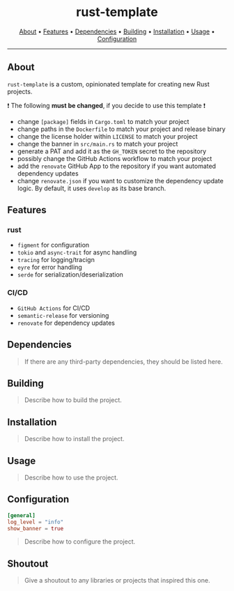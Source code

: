 <h1 align="center">rust-template</h1>

<p align="center">
  <a href="#about">About</a> •
  <a href="#features">Features</a> •
  <a href="#dependencies">Dependencies</a> •
  <a href="#building">Building</a> •
  <a href="#installation">Installation</a> •
  <a href="#usage">Usage</a> •
  <a href="#configuration">Configuration</a>
</p>

---

## About

`rust-template` is a custom, opinionated template for creating new Rust projects.

❗ The following **must be changed**, if you decide to use this template ❗

- change `[package]` fields in `Cargo.toml` to match your project
- change paths in the `Dockerfile` to match your project and release binary
- change the license holder within `LICENSE` to match your project
- change the banner in `src/main.rs` to match your project
- generate a PAT and add it as the `GH_TOKEN` secret to the repository
- possibly change the GitHub Actions workflow to match your project
- add the `renovate` GitHub App to the repository if you want automated dependency updates
- change `renovate.json` if you want to customize the dependency update logic. By default, it uses `develop` as its base branch.

## Features

### rust

- `figment` for configuration
- `tokio` and `async-trait` for async handling
- `tracing` for logging/tracign
- `eyre` for error handling
- `serde` for serialization/deserialization

### CI/CD

- `GitHub Actions` for CI/CD
- `semantic-release` for versioning
- `renovate` for dependency updates

## Dependencies

> If there are any third-party dependencies, they should be listed here.

## Building

> Describe how to build the project.

## Installation

> Describe how to install the project.

## Usage

> Describe how to use the project.

## Configuration

```toml
[general]
log_level = "info"
show_banner = true
```

> Describe how to configure the project.

## Shoutout

> Give a shoutout to any libraries or projects that inspired this one.
